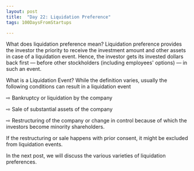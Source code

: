 ```yaml
---
layout: post
title:  "Day 22: Liquidation Preference"
tags: 100DaysFromStartups

---
```


What does liquidation preference mean?
Liquidation preference provides the investor the priority to receive the investment amount and other assets in case of a liquidation event. Hence, the investor gets its invested dollars back first — before other stockholders (including employees' options) — in such an event. 

What is a Liquidation Event?
While the definition varies, usually the following conditions can result in a liquidation event

⇨ Bankruptcy or liquidation by the company

⇨  Sale of substantial assets of the company

⇨  Restructuring of the company or change in control because of which the investors become minority shareholders.

If the restructuring or sale happens with prior consent, it might be excluded from liquidation events.

In the next post, we will discuss the various varieties of liquidation preferences.
